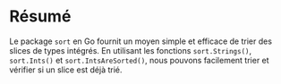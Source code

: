 # Résumé

Le package `sort` en Go fournit un moyen simple et efficace de trier des slices de types intégrés. En utilisant les fonctions `sort.Strings()`, `sort.Ints()` et `sort.IntsAreSorted()`, nous pouvons facilement trier et vérifier si un slice est déjà trié.
